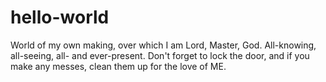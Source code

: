 # hello-world

World of my own making, over which I am Lord, Master, God. All-knowing, all-seeing, all- and ever-present. Don't forget to lock the door, and if you make any messes, clean them up for the love of ME.
